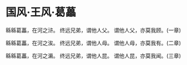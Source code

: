 # 国风·王风·葛藟

緜緜葛藟，在河之浒。
终远兄弟，谓他人父。
谓他人父，亦莫我顾。(一章)

緜緜葛藟，在河之涘。
终远兄弟，谓他人母。
谓他人母，亦莫我有。(二章)

緜緜葛藟，在河之漘。
终远兄弟，谓他人昆。
谓他人昆，亦莫我闻。(三章)

